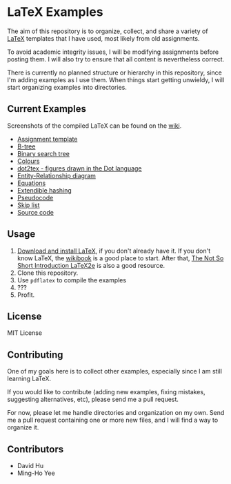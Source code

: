 LaTeX Examples
==============

The aim of this repository is to organize, collect, and share a variety of
[LaTeX](http://www.latex-project.org/) templates that I have used, most likely
from old assignments.

To avoid academic integrity issues, I will be modifying assignments before
posting them. I will also try to ensure that all content is nevertheless
correct.

There is currently no planned structure or hierarchy in this repository, since
I'm adding examples as I use them. When things start getting unwieldy, I will
start organizing examples into directories.

Current Examples
----------------

Screenshots of the compiled LaTeX can be found on the
[wiki](https://github.com/mhyee/latex-examples/wiki).

* [Assignment template](https://github.com/mhyee/latex-examples/wiki#assignment-template)
* [B-tree](https://github.com/mhyee/latex-examples/wiki#b-tree)
* [Binary search tree](https://github.com/mhyee/latex-examples/wiki#binary-search-tree)
* [Colours](https://github.com/mhyee/latex-examples/wiki#colours)
* [dot2tex - figures drawn in the Dot language](https://github.com/mhyee/latex-examples/wiki#dot2tex---figures-drawn-in-the-dot-language)
* [Entity-Relationship diagram](https://github.com/mhyee/latex-examples/wiki#entity-relationship-diagram)
* [Equations](https://github.com/mhyee/latex-examples/wiki#equations)
* [Extendible hashing](https://github.com/mhyee/latex-examples/wiki#extendible-hashing)
* [Pseudocode](https://github.com/mhyee/latex-examples/wiki#pseudocode)
* [Skip list](https://github.com/mhyee/latex-examples/wiki#skip-list)
* [Source code](https://github.com/mhyee/latex-examples/wiki#source-code)

Usage
-----

1. [Download and install LaTeX](http://www.latex-project.org/ftp.html), if you
   don't already have it. If you don't know LaTeX, the
   [wikibook](http://en.wikibooks.org/wiki/LaTeX) is a good place to start.
   After that, [The Not So Short Introduction
   LaTeX2e](http://tobi.oetiker.ch/lshort/lshort.pdf) is also a good resource.
2. Clone this repository.
3. Use `pdflatex` to compile the examples
4. ???
5. Profit.

License
-------

MIT License

Contributing
------------

One of my goals here is to collect other examples, especially since I am still
learning LaTeX.

If you would like to contribute (adding new examples, fixing mistakes,
suggesting alternatives, etc), please send me a pull request.

For now, please let me handle directories and organization on my own. Send me
a pull request containing one or more new files, and I will find a way to
organize it.

Contributors
------------

* David Hu
* Ming-Ho Yee
